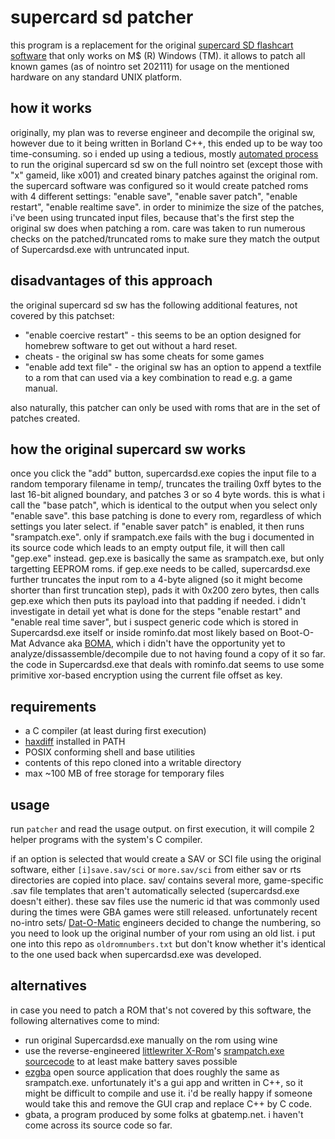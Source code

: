 supercard sd patcher
====================

this program is a replacement for the original [supercard SD flashcart software](https://github.com/supercard-archive/supercard-sd-sw)
that only works on M$ (R) Windows (TM).
it allows to patch all known games (as of nointro set 202111) for usage on the
mentioned hardware on any standard UNIX platform.

how it works
------------

originally, my plan was to reverse engineer and decompile the original sw,
however due to it being written in Borland C++, this ended up to be way too
time-consuming.
so i ended up using a tedious, mostly [automated process](https://github.com/supercard-archive/supercard-sd-sw/commit/60e270ba15356ae63de6614ec8cde52faf38ed52)
to run the original supercard sd sw on the full nointro set
(except those with "x" gameid, like x001)
and created binary patches against the original rom.
the supercard software was configured so it would create patched roms with
4 different settings: "enable save", "enable saver patch", "enable restart",
"enable realtime save".
in order to minimize the size of the patches, i've been using truncated
input files, because that's the first step the original sw does when patching
a rom. care was taken to run numerous checks on the patched/truncated roms
to make sure they match the output of Supercardsd.exe with untruncated input.

disadvantages of this approach
------------------------------
the original supercard sd sw has the following additional features, not covered
by this patchset:

- "enable coercive restart" - this seems to be an option designed for homebrew
  software to get out without a hard reset.
- cheats - the original sw has some cheats for some games
- "enable add text file" - the original sw has an option to append a textfile
  to a rom that can used via a key combination to read e.g. a game manual.

also naturally, this patcher can only be used with roms that are in the set
of patches created.

how the original supercard sw works
-----------------------------------
once you click the "add" button, supercardsd.exe copies the input file to
a random temporary filename in temp/, truncates the trailing 0xff bytes to the
last 16-bit aligned boundary, and patches 3 or so 4 byte words.
this is what i call the "base patch", which is identical to the output
when you select only "enable save". this base patching is done to every rom,
regardless of which settings you later select.
if "enable saver patch" is enabled, it then runs "srampatch.exe".
only if srampatch.exe fails with the bug i documented in its source code which
leads to an empty output file, it will then call "gep.exe" instead.
gep.exe is basically the same as srampatch.exe, but only targetting EEPROM
roms. if gep.exe needs to be called, supercardsd.exe further truncates the
input rom to a 4-byte aligned (so it might become shorter than first truncation
step), pads it with 0x200 zero bytes, then calls gep.exe which then puts its
payload into that padding if needed.
i didn't investigate in detail yet what is done for the steps "enable restart"
and "enable real time saver", but i suspect generic code which is stored in
Supercardsd.exe itself or inside rominfo.dat most likely based on
Boot-O-Mat Advance aka [BOMA](http://www.xromguide.50webs.com/boma.htm), which
i didn't have the opportunity yet to analyze/dissassemble/decompile due to not
having found a copy of it so far.
the code in Supercardsd.exe that deals with rominfo.dat seems to use some
primitive xor-based encryption using the current file offset as key.


requirements
------------
- a C compiler (at least during first execution)
- [haxdiff](https://github.com/rofl0r/haxdiff) installed in PATH
- POSIX conforming shell and base utilities
- contents of this repo cloned into a writable directory
- max ~100 MB of free storage for temporary files

usage
-----
run `patcher` and read the usage output. on first execution, it will compile
2 helper programs with the system's C compiler.

if an option is selected that would create a SAV or SCI file using the original
software, either `[i]save.sav/sci` or `more.sav/sci` from either sav or rts
directories are copied into place. sav/ contains several more, game-specific
.sav file templates that aren't automatically selected (supercardsd.exe doesn't
either). these sav files use the numeric id that was commonly used during the
times were GBA games were still released. unfortunately recent no-intro sets/
[Dat-O-Matic](http://datomatic.no-intro.org/) engineers decided to change the
numbering, so you need to look up the original number of your rom using an
old list.
i put one into this repo as `oldromnumbers.txt` but don't know whether it's
identical to the one used back when supercardsd.exe was developed.

alternatives
------------
in case you need to patch a ROM that's not covered by this software, the
following alternatives come to mind:

- run original Supercardsd.exe manually on the rom using wine
- use the reverse-engineered [littlewriter X-Rom](http://www.xromguide.50webs.com/littlewriter.htm)'s [srampatch.exe sourcecode](https://github.com/supercard-archive/supercard-sd-sw/blob/master/srampatch.c)
  to at least make battery saves possible
- [ezgba](https://github.com/langest/ezgba)
  open source application that does roughly the same as srampatch.exe.
  unfortunately it's a gui app and written in C++, so it might be difficult
  to compile and use it. i'd be really happy if someone would take this
  and remove the GUI crap and replace C++ by C code.
- gbata, a program produced by some folks at gbatemp.net. i haven't come
  across its source code so far.
